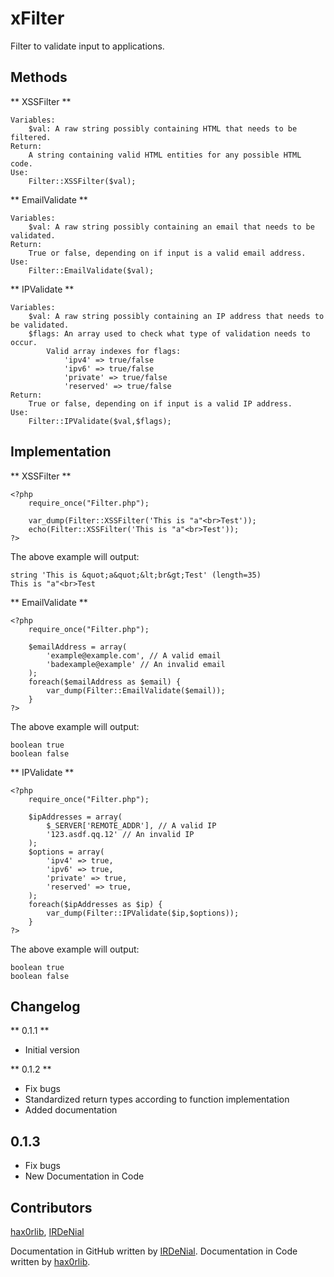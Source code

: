 # xFilter

Filter to validate input to applications.

## Methods

** XSSFilter **
```
Variables:
    $val: A raw string possibly containing HTML that needs to be filtered.
Return:
    A string containing valid HTML entities for any possible HTML code.
Use:
    Filter::XSSFilter($val);
```

** EmailValidate **
```
Variables:
    $val: A raw string possibly containing an email that needs to be validated.
Return:
    True or false, depending on if input is a valid email address.
Use:
    Filter::EmailValidate($val);
```

** IPValidate **
```
Variables:
    $val: A raw string possibly containing an IP address that needs to be validated.
    $flags: An array used to check what type of validation needs to occur.
        Valid array indexes for flags:
            'ipv4' => true/false
            'ipv6' => true/false
            'private' => true/false
            'reserved' => true/false
Return:
    True or false, depending on if input is a valid IP address.
Use:
    Filter::IPValidate($val,$flags);
```

## Implementation

** XSSFilter **
```
<?php 
    require_once("Filter.php");

    var_dump(Filter::XSSFilter('This is "a"<br>Test'));
    echo(Filter::XSSFilter('This is "a"<br>Test'));
?>
```
The above example will output:
```
string 'This is &quot;a&quot;&lt;br&gt;Test' (length=35)
This is "a"<br>Test
```

** EmailValidate **
```
<?php 
    require_once("Filter.php");

    $emailAddress = array(
        'example@example.com', // A valid email
        'badexample@example' // An invalid email
    );
    foreach($emailAddress as $email) {
        var_dump(Filter::EmailValidate($email));
    }
?>
```
The above example will output:
```
boolean true
boolean false
```

** IPValidate **
```
<?php 
    require_once("Filter.php");

    $ipAddresses = array(
        $_SERVER['REMOTE_ADDR'], // A valid IP
        '123.asdf.qq.12' // An invalid IP
    );
    $options = array(
        'ipv4' => true,
        'ipv6' => true,
        'private' => true,
        'reserved' => true,
    );
    foreach($ipAddresses as $ip) {
        var_dump(Filter::IPValidate($ip,$options));
    }
?>
```
The above example will output:
```
boolean true
boolean false
```

## Changelog
** 0.1.1 **
* Initial version

** 0.1.2 **
* Fix bugs
* Standardized return types according to function implementation
* Added documentation

## 0.1.3 ##
* Fix bugs
* New Documentation in Code

## Contributors

[hax0rlib](https://github.com/hax0rlib), [IRDeNial](https://github.com/IRDeNial)

Documentation in GitHub written by [IRDeNial](https://github.com/IRDeNial).
Documentation in Code written by [hax0rlib](https://github.com/hax0rlib).
